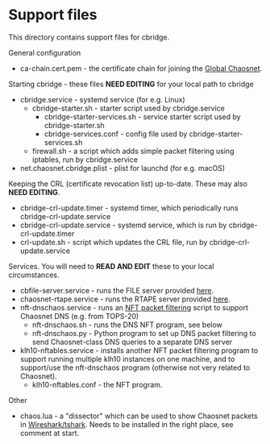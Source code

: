 # Support files

This directory contains support files for cbridge.

General configuration
- ca-chain.cert.pem - the certificate chain for joining the [Global Chaosnet](https://chaosnet.net/global).

Starting cbridge - these files **NEED EDITING** for your local path to cbridge
- cbridge.service - systemd service (for e.g. Linux)
  - cbridge-starter.sh - starter script used by cbridge.service
    - cbridge-starter-services.sh - service starter script used by cbridge-starter.sh
    - cbridge-services.conf - config file used by cbridge-starter-services.sh
  - firewall.sh - a script which adds simple packet filtering using iptables, run by cbridge.service
- net.chaosnet.cbridge.plist - plist for launchd (for e.g. macOS)

Keeping the CRL (certificate revocation list) up-to-date. These may also **NEED EDITING**.
- cbridge-crl-update.timer - systemd timer, which periodically runs cbridge-crl-update.service
- cbridge-crl-update.service - systemd service, which is run by cbridge-crl-update.timer
- crl-update.sh - script which updates the CRL file, run by cbridge-crl-update.service

Services. You will need to **READ AND EDIT** these to your local circumstances.
- cbfile-server.service - runs the FILE server provided [here](https://tumbleweed.nu/r/chaos/dir?ci=tip&name=chcbridge).
- chaosnet-rtape.service - runs the RTAPE server provided [here](https://github.com/Chaosnet/chaosnet-tools).
- nft-dnschaos.service - runs an [NFT packet filtering](https://wiki.nftables.org/wiki-nftables) script to support Chaosnet DNS (e.g. from TOPS-20)
  - nft-dnschaos.sh - runs the DNS NFT program, see below
  - nft-dnschaos.py - Python program to set up DNS packet filtering to send Chaosnet-class DNS queries to a separate DNS server
- klh10-nftables.service - installs another NFT packet filtering program to support running multiple klh10 instances on one machine, and to support/use the nft-dnschaos program (otherwise not very related to Chaosnet).
  - klh10-nftables.conf - the NFT program.

Other
- chaos.lua - a "dissector" which can be used to show Chaosnet packets in [Wireshark/tshark](https://www.wireshark.org/). Needs to be installed in the right place, see comment at start.

